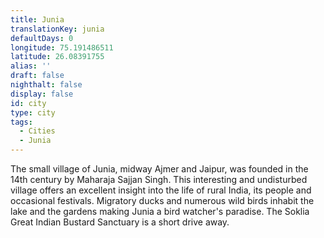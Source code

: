 ```yaml
---
title: Junia
translationKey: junia
defaultDays: 0
longitude: 75.191486511
latitude: 26.08391755
alias: ''
draft: false
nighthalt: false
display: false
id: city
type: city
tags:
  - Cities
  - Junia
---
```

The small village of Junia, midway Ajmer and Jaipur, was founded in the 14th century by Maharaja Sajjan Singh. This interesting and undisturbed village offers an excellent insight into the life of rural India, its people and occasional festivals. Migratory ducks and numerous wild birds inhabit the lake and the gardens making Junia a bird watcher's paradise. The Soklia Great Indian Bustard Sanctuary is a short drive away.